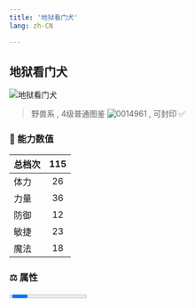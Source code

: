 ```yaml
---
title: '地狱看门犬'
lang: zh-CN

---
```



## 地狱看门犬

![地狱看门犬](https://user-images.githubusercontent.com/78347270/115937639-6422f780-a4d3-11eb-849b-0270d9b66f45.gif) 

> 野兽系 , 4级普通图鉴 ![0014961](https://user-images.githubusercontent.com/78347270/115963859-4ea5e000-a55c-11eb-84e2-5fee99d1fbb6.gif) , 可封印 ✅ 


### 💪 能力数值

| 总档次       | 115            |
| :----------- |:-------------:|
| 体力      | 26   <Stars :number="2.5" />  |
| 力量      | 36   <Stars :number="3.5" />  |
| 防御      | 12  <Stars :number="1" />  | 
| 敏捷      | 23  <Stars :number="2.5" />  | 
| 魔法      | 18  <Stars :number="2" />   | 


### ⚖️ 属性

<Progress earth :number="0" />

<Progress water :number="6" />

<Progress fire :number="4" />

<Progress wind :number="0" />

### ✨ 技能栏 <Strong>7个</Strong>

- 攻击
- 防御
- 连击 Lv1

### 👶 1级出现点

- 将LV20以上的地狱看门犬拿到亚留特村(48,37)换取LV1



